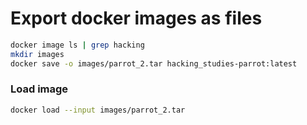 # Export docker images as files
```bash
docker image ls | grep hacking
mkdir images
docker save -o images/parrot_2.tar hacking_studies-parrot:latest
```
### Load image
```bash
docker load --input images/parrot_2.tar
```
